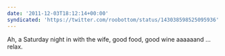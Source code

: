 ```yaml
---
date: '2011-12-03T18:12:14+00:00'
syndicated: 'https://twitter.com/roobottom/status/143038598525095936'
---
```

Ah, a Saturday night in with the wife, good food, good wine aaaaaand ... relax.
